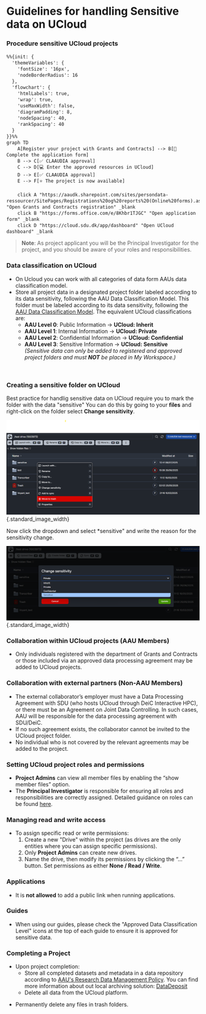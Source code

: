 # Guidelines for handling Sensitive data on UCloud

### Procedure sensitive UCloud projects
  ```mermaid
  %%{init: {
    'themeVariables': {
      'fontSize': '16px',
      'nodeBorderRadius': 16
    },
    'flowchart': {
      'htmlLabels': true,
      'wrap': true,
      'useMaxWidth': false,
      'diagramPadding': 8,
      'nodeSpacing': 40,
      'rankSpacing': 40
    }
  }}%%
  graph TD
      A[Register your project with Grants and Contracts] --> B[📝 Complete the application form]
      B --> C[✅ CLAAUDIA approval]
      C --> D[💻 Enter the approved resources in UCloud]
      D --> E[✅ CLAAUDIA approval]
      E --> F[⭐ The project is now available]

      click A "https://aaudk.sharepoint.com/sites/persondata-ressourcer/SitePages/Registrations%20og%20reports%20(Online%20forms).aspx" "Open Grants and Contracts registration" _blank
      click B "https://forms.office.com/e/8Khbr1TJGC" "Open application form" _blank
      click D "https://cloud.sdu.dk/app/dashboard" "Open UCloud dashboard" _blank
  ```

  > **Note**:  As project applicant you will be the Principal Investigator for the project, and you should be aware of your roles and responsibilities.


### Data classification on UCloud
- On Ucloud you can work with all categories of data form AAUs data classification model.
- Store all project data in a designated project folder labeled according to its data sensitivity, following the AAU Data Classification Model. This folder must be labeled according to its data sensitivity, following the [AAU Data Classification Model](https://www.security.aau.dk/data-classification). The equivalent UCloud classifications are:
    - **AAU Level 0**: Public Information → **UCloud: Inherit**
    - **AAU Level 1**: Internal Information → **UCloud: Private**
    - **AAU Level 2**: Confidential Information → **UCloud: Confidential**
    - **AAU Level 3**: Sensitive Information → **UCloud: Sensitive**  
    *(Sensitive data can only be added to registered and approved project folders and must **NOT** be placed in My Workspace.)*



<br>

### Creating a sensitive folder on UCloud
Best practice for handlig sensitive data on UCloud require you to mark the folder with the data "sensitive" You can do this by going to your **files** and right-click on the folder select **Change sensitivity**.

![Marking a folder in a project as sensitive in UCloud](\assets\img\UCloud\SensitiveGuide\FolderSensitive.png){.standard_image_width}

Now click the dropdown and select *sensitive" and write the reason for the sensitivity change. 

![Marking a folder as sensitive in UCloud](\assets\img\UCloud\SensitiveGuide\FolderSensitive1.png){.standard_image_width}

### Collaboration within UCloud projects (AAU Members)
- Only individuals registered with the department of Grants and Contracts or those included via an approved data processing agreement may be added to UCloud projects.

### Collaboration with external partners (Non-AAU Members)
- The external collaborator’s employer must have a Data Processing Agreement with SDU (who hosts UCloud through DeiC Interactive HPC), or there must be an Agreement on Joint Data Controlling. In such cases, AAU will be responsible for the data processing agreement with SDU/DeiC.  
- If no such agreement exists, the collaborator cannot be invited to the UCloud project folder.
- No individual who is not covered by the relevant agreements may be added to the project.

### Setting UCloud project roles and permissions
- **Project Admins** can view all member files by enabling the “show member files” option.
- The **Principal Investigator** is responsible for ensuring all roles and responsibilities are correctly assigned. Detailed guidance on roles can be found [here](https://docs.cloud.sdu.dk/guide/project-overview.html#member-roles).

### Managing read and write access
- To assign specific read or write permissions:
  1. Create a new "Drive" within the project (as drives are the only entities where you can assign specific permissions).
  2. Only **Project Admins** can create new drives.
  3. Name the drive, then modify its permissions by clicking the “…” button. Set permissions as either **None / Read / Write**.

### Applications  
-  It is **not allowed** to add a public link when running applications. 

### Guides 
- When using our guides, please check the "Approved Data Classification Level" icons at the top of each guide to ensure it is approved for sensitive data.

### Completing a Project
- Upon project completion:
   - Store all completed datasets and metadata in a data repository according to [AAU's Research Data Management Policy](https://www.ansatte.aau.dk/regler/forskning/politik-for-handtering-af-forskningsdata). You can find more information about out local archiving solution: [DataDeposit](https://www.researcher.aau.dk/guides/research-data-and-software/software-and-tools/datadeposit) 
  - Delete all data from the UCloud platform.
<!-- - Archive the project, ensuring that the final archiving date matches the GDPR notification with Grants and Contracts. -->
  - Permanently delete any files in trash folders.
  

